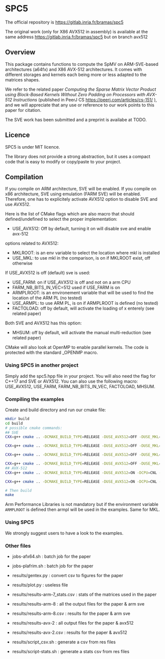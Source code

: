 # SPC5

The official repository is https://gitlab.inria.fr/bramas/spc5

The original work (only for X86 AVX512 in assembly) is available at the same address https://gitlab.inria.fr/bramas/spc5 but on branch avx512

## Overview

This package contains functions to compute the SpMV on ARM-SVE-based architectures (a64fx) and X86 AVX-512 architectures.
It comes with different storages and kernels each being more or less adapted to the matrices shapes.

We refer to the related paper *Computing the Sparse Matrix Vector Product using Block-Based Kernels Without Zero Padding on Processors with AVX-512 Instructions* (published in PeerJ CS https://peerj.com/articles/cs-151/ ), and we will appreciate that any use or reference to our work points to this paper for citation.

The SVE work has been submitted and a preprint is availabe at TODO.

## Licence

SPC5 is under MIT licence.

The library does not provide a strong abstraction, but it uses a compact code that is easy to modify or copy/paste to your project.

## Compilation

If you compile on ARM architecture, SVE will be enabled.
If you compile on x86 architecture, SVE using emulation (FARM SVE) will be enabled.
Therefore, one has to explicitely activate AVX512 option to disable SVE and use AVX512.

Here is the list of CMake flags which are also macro that should defined/undefined to select the proper implementation:
- USE_AVX512: Off by default, turning it on will disable sve and enable avx-512

options related to AVX512:
- MKLROOT: is an env variable to select the location where mkl is installed
- USE_MKL: to use mkl in the comparison, is on if MKLROOT exist, off otherwise

If USE_AVX512 is off (default) sve is used:
- USE_FARM: on if USE_AVX512 is off and not on a arm CPU
- FARM_NB_BITS_IN_VEC=512 used if USE_FARM is on
- ARMPLROOT: is an environement variable that will be used to find the location of the ARM PL (no tested)
- USE_ARMPL: to use ARM PL, is on if ARMPLROOT is defined (no tested)
- FACTOLOAD: off by default, will activate the loading of x enterely (see related paper)

Both SVE and AVX512 has this option:
- MHSUM: off by default, will activate the manual multi-reduction (see related paper)

CMake will also look at OpenMP to enable parallel kernels.
The code is protected with the standard _OPENMP macro.

### Using SPC5 in another project

Simply add the spc5.hpp file in your project.
You will also need the flag for C++17 and SVE or AVX512.
You can also use the following macro: USE_AVX512, USE_FARM, FARM_NB_BITS_IN_VEC, FACTOLOAD, MHSUM.

### Compiling the examples

Create and build directory and run our cmake file:
```bash
mkdir build
cd build
# possible cmake commands:
## SVE
CXX=g++ cmake .. -DCMAKE_BUILD_TYPE=RELEASE -DUSE_AVX512=OFF -DUSE_MKL=OFF -DMHSUM=OFF -DFACTOLOAD=OFF

CXX=g++ cmake .. -DCMAKE_BUILD_TYPE=RELEASE -DUSE_AVX512=OFF -DUSE_MKL=OFF -DMHSUM=ON -DFACTOLOAD=OFF

CXX=g++ cmake .. -DCMAKE_BUILD_TYPE=RELEASE -DUSE_AVX512=OFF -DUSE_MKL=OFF -DMHSUM=OFF -DFACTOLOAD=ON

CXX=g++ cmake .. -DCMAKE_BUILD_TYPE=RELEASE -DUSE_AVX512=OFF -DUSE_MKL=OFF -DMHSUM=ON -DFACTOLOAD=ON
## AVX-512
CXX=g++ cmake .. -DCMAKE_BUILD_TYPE=RELEASE -DUSE_AVX512=ON -DCPU=CNL -DUSE_MKL=ON -DMHSUM=OFF

CXX=g++ cmake .. -DCMAKE_BUILD_TYPE=RELEASE -DUSE_AVX512=ON -DCPU=CNL -DUSE_MKL=ON -DMHSUM=ON

# Then build
make
```

Arm Performance Libraries is not mandatory but if the environment variable `ARMPLROOT` is defined then armpl will be used in the examples.
Same for MKL.


### Using SPC5

We strongly suggest users to have a look to the examples.

### Other files
- jobs-afx64.sh : batch job for the paper
- jobs-plafrim.sh : batch job for the paper

- results/gentex.py  : convert csv to figures for the paper
- results/plot.py  : useless file
- results/results-arm-7_stats.csv  : stats of the matrices used in the paper
- results/results-arm-8  : all the output files for the paper & arm sve
- results/results-arm-8.csv  : results for the paper & arm sve
- results/results-avx-2  : all output files for the paper & avx512
- results/results-avx-2.csv  : results for the paper & avx512
- results/script_csv.sh : generate a csv from res files
- results/script-stats.sh : generate a stats csv from res files

